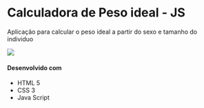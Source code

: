 # Calculadora de Peso ideal - JS

<p>Aplicação para calcular o peso ideal a partir do sexo e tamanho do individuo</p>

<img src="https://uploaddeimagens.com.br/images/003/329/346/original/peso.gif?1625947706">

<h4>Desenvolvido com</h4>
<ul>
<li>HTML 5</li>
<li>CSS 3</li>
<li>Java Script</li>
</ul>



